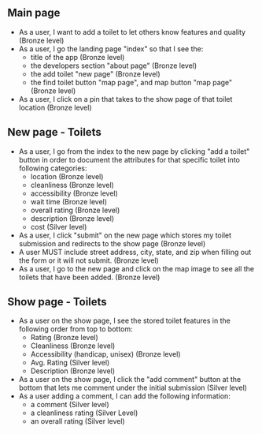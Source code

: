 ## Main page
* As a user, I want to add a toilet to let others know features and quality (Bronze level)
* As a user, I go the landing page "index" so that I see the:
  * title of the app (Bronze level)
  * the developers section "about page" (Bronze level)
  * the add toilet "new page" (Bronze level)
  * the find toilet button "map page", and map button "map page" (Bronze level)
* As a user, I click on a pin that takes to the show page of that toilet location (Bronze level)

## New page - Toilets
* As a user, I go from the index to the new page by clicking "add a toilet" button in order to document the attributes for that specific toilet into following categories:
  * location (Bronze level)
  * cleanliness (Bronze level)
  * accessibility (Bronze level)
  * wait time (Bronze level)
  * overall rating (Bronze level)
  * description (Bronze level)
  * cost (Silver level)
* As a user, I click "submit" on the new page which stores my toilet submission and redirects to the show page (Bronze level)
* A user MUST include street address, city, state, and zip when filling out the form or it will not submit. (Bronze level)
* As a user, I go to the new page and click on the map image to see all the toilets that have been added. (Bronze level)

## Show page - Toilets
* As a user on the show page, I see the stored toilet features in the following order from top to bottom:
  * Rating (Bronze level)
  * Cleanliness (Bronze level)
  * Accessibility (handicap, unisex) (Bronze level)
  * Avg. Rating (Silver level)
  * Description (Bronze level)
* As a user on the show page, I click the "add comment" button at the bottom that lets me comment under the initial submission (Silver level)
* As a user adding a comment, I can add the following information:
  * a comment (Silver level)
  * a cleanliness rating (Silver Level)
  * an overall rating (Silver level)

